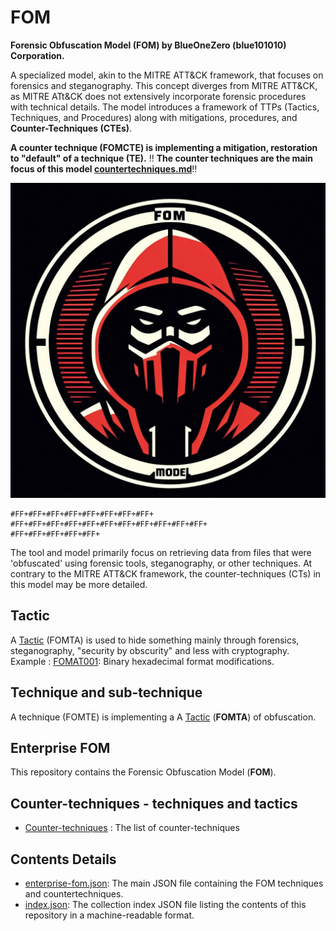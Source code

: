 # FOM

**Forensic Obfuscation Model (FOM) by BlueOneZero (blue101010) Corporation.**

A specialized model, akin to the MITRE ATT&CK framework, that focuses on forensics and steganography. This concept diverges from MITRE ATT&CK, as MITRE ATt&CK does not extensively incorporate forensic procedures with technical details. The model introduces a framework of TTPs (Tactics, Techniques, and Procedures) along with mitigations, procedures, and **Counter-Techniques (CTEs)**.

**A counter technique (FOMCTE) is implementing a mitigation, restoration to "default" of a technique (TE).**
!! **The counter techniques are the main focus of this model [countertechniques.md](https://github.com/blue101010/FOM/blob/main/countertechniques/countertechniques.md)**!!

![Alt text](fom.png)

```
#FF+#FF+#FF+#FF+#FF+#FF+#FF+#FF+
#FF+#FF+#FF+#FF+#FF+#FF+#FF+#FF+#FF+#FF+#FF+
#FF+#FF+#FF+#FF+#FF+
```

The tool and model primarily focus on retrieving data from files that were 'obfuscated' using forensic tools, steganography, or other techniques. At contrary to the MITRE ATT&CK framework, the counter-techniques (CTs) in this model may be more detailed.

## Tactic

A [Tactic](https://github.com/blue101010/FOM/tactics) (FOMTA) is used to hide something mainly through forensics, steganography, "security by obscurity" and less with cryptography.
Example : [FOMAT001](https://github.com/blue101010/FOM/tactics/FOMTA001.md): Binary hexadecimal format modifications.

## Technique and sub-technique

A technique (FOMTE) is implementing a A [Tactic](https://github.com/blue101010/FOM/tactics) (**FOMTA**) of obfuscation.

## Enterprise FOM

This repository contains the Forensic Obfuscation Model (**FOM**).

## Counter-techniques - techniques and tactics

- [Counter-techniques](https://github.com/blue101010/FOM/blob/main/countertechniques/countertechniques.md) : The list of counter-techniques

## Contents Details

- [enterprise-fom.json](https://github.com/blue101010/FOM/blob/main/enterprise-fom.json): The main JSON file containing the FOM techniques and countertechniques.
- [index.json](https://github.com/blue101010/FOM/blob/main/index.json): The collection index JSON file listing the contents of this repository in a machine-readable format.

